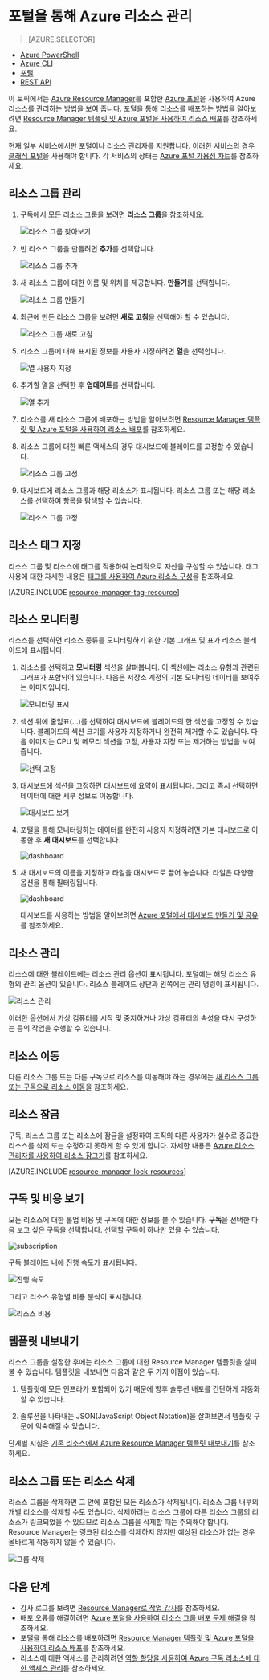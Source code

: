 <properties 
	pageTitle="Azure 포털을 사용하여 Azure 리소스 관리 | Microsoft Azure" 
	description="Azure 포털 및 Azure 리소스 관리자를 사용하여 리소스를 관리합니다. 대시보드를 사용하여 리소스를 모니터링하는 방법을 보여줍니다." 
	services="azure-resource-manager,azure-portal" 
	documentationCenter="" 
	authors="tfitzmac" 
	manager="timlt" 
	editor="tysonn"/>

<tags 
	ms.service="azure-resource-manager" 
	ms.workload="multiple" 
	ms.tgt_pltfrm="na" 
	ms.devlang="na" 
	ms.topic="article" 
	ms.date="09/12/2016" 
	ms.author="tomfitz"/>

# 포털을 통해 Azure 리소스 관리

> [AZURE.SELECTOR]
- [Azure PowerShell](../powershell-azure-resource-manager.md)
- [Azure CLI](../xplat-cli-azure-resource-manager.md)
- [포털](resource-group-portal.md)
- [REST API](../resource-manager-rest-api.md)

이 토픽에서는 [Azure Resource Manager](../resource-group-overview.md)를 포함한 [Azure 포털](https://portal.azure.com)을 사용하여 Azure 리소스를 관리하는 방법을 보여 줍니다. 포털을 통해 리소스를 배포하는 방법을 알아보려면 [Resource Manager 템플릿 및 Azure 포털을 사용하여 리소스 배포](../resource-group-template-deploy-portal.md)를 참조하세요.

현재 일부 서비스에서만 포털이나 리소스 관리자를 지원합니다. 이러한 서비스의 경우 [클래식 포털](https://manage.windowsazure.com)을 사용해야 합니다. 각 서비스의 상태는 [Azure 포털 가용성 차트](https://azure.microsoft.com/features/azure-portal/availability/)를 참조하세요.

## 리소스 그룹 관리

1. 구독에서 모든 리소스 그룹을 보려면 **리소스 그룹**을 참조하세요.

    ![리소스 그룹 찾아보기](./media/resource-group-portal/browse-groups.png)

1. 빈 리소스 그룹을 만들려면 **추가**를 선택합니다.

    ![리소스 그룹 추가](./media/resource-group-portal/add-resource-group.png)

1. 새 리소스 그룹에 대한 이름 및 위치를 제공합니다. **만들기**를 선택합니다.

    ![리소스 그룹 만들기](./media/resource-group-portal/create-empty-group.png)

1. 최근에 만든 리소스 그룹을 보려면 **새로 고침**을 선택해야 할 수 있습니다.

    ![리소스 그룹 새로 고침](./media/resource-group-portal/refresh-resource-groups.png)

1. 리소스 그룹에 대해 표시된 정보를 사용자 지정하려면 **열**을 선택합니다.

    ![열 사용자 지정](./media/resource-group-portal/select-columns.png)

1. 추가할 열을 선택한 후 **업데이트**를 선택합니다.

    ![열 추가](./media/resource-group-portal/add-columns.png)

1. 리소스를 새 리소스 그룹에 배포하는 방법을 알아보려면 [Resource Manager 템플릿 및 Azure 포털을 사용하여 리소스 배포](../resource-group-template-deploy-portal.md)를 참조하세요.

1. 리소스 그룹에 대한 빠른 액세스의 경우 대시보드에 블레이드를 고정할 수 있습니다.

    ![리소스 그룹 고정](./media/resource-group-portal/pin-group.png)

1. 대시보드에 리소스 그룹과 해당 리소스가 표시됩니다. 리소스 그룹 또는 해당 리소스를 선택하여 항목을 탐색할 수 있습니다.

    ![리소스 그룹 고정](./media/resource-group-portal/show-resource-group-dashboard.png)

## 리소스 태그 지정

리소스 그룹 및 리소스에 태그를 적용하여 논리적으로 자산을 구성할 수 있습니다. 태그 사용에 대한 자세한 내용은 [태그를 사용하여 Azure 리소스 구성](../resource-group-using-tags.md)을 참조하세요.

[AZURE.INCLUDE [resource-manager-tag-resource](../../includes/resource-manager-tag-resources.md)]

## 리소스 모니터링

리소스를 선택하면 리소스 종류를 모니터링하기 위한 기본 그래프 및 표가 리소스 블레이드에 표시됩니다.

1. 리소스를 선택하고 **모니터링** 섹션을 살펴봅니다. 이 섹션에는 리소스 유형과 관련된 그래프가 포함되어 있습니다. 다음은 저장소 계정의 기본 모니터링 데이터를 보여주는 이미지입니다.

    ![모니터링 표시](./media/resource-group-portal/show-monitoring.png)

1. 섹션 위에 줄임표(...)를 선택하여 대시보드에 블레이드의 한 섹션을 고정할 수 있습니다. 블레이드의 섹션 크기를 사용자 지정하거나 완전히 제거할 수도 있습니다. 다음 이미지는 CPU 및 메모리 섹션을 고정, 사용자 지정 또는 제거하는 방법을 보여 줍니다.

    ![선택 고정](./media/resource-group-portal/pin-cpu-section.png)

1. 대시보드에 섹션을 고정하면 대시보드에 요약이 표시됩니다. 그리고 즉시 선택하면 데이터에 대한 세부 정보로 이동합니다.

    ![대시보드 보기](./media/resource-group-portal/view-startboard.png)

1. 포털을 통해 모니터링하는 데이터를 완전히 사용자 지정하려면 기본 대시보드로 이동한 후 **새 대시보드**를 선택합니다.

    ![dashboard](./media/resource-group-portal/dashboard.png)

1. 새 대시보드의 이름을 지정하고 타일을 대시보드로 끌어 놓습니다. 타일은 다양한 옵션을 통해 필터링됩니다.

    ![dashboard](./media/resource-group-portal/create-dashboard.png)

     대시보드를 사용하는 방법을 알아보려면 [Azure 포털에서 대시보드 만들기 및 공유](azure-portal-dashboards.md)를 참조하세요.

## 리소스 관리

리소스에 대한 블레이드에는 리소스 관리 옵션이 표시됩니다. 포털에는 해당 리소스 유형의 관리 옵션이 있습니다. 리소스 블레이드 상단과 왼쪽에는 관리 명령이 표시됩니다.

![리소스 관리](./media/resource-group-portal/manage-resources.png)

이러한 옵션에서 가상 컴퓨터를 시작 및 중지하거나 가상 컴퓨터의 속성을 다시 구성하는 등의 작업을 수행할 수 있습니다.

## 리소스 이동

다른 리소스 그룹 또는 다른 구독으로 리소스를 이동해야 하는 경우에는 [새 리소스 그룹 또는 구독으로 리소스 이동](../resource-group-move-resources.md)을 참조하세요.

## 리소스 잠금

구독, 리소스 그룹 또는 리소스에 잠금을 설정하여 조직의 다른 사용자가 실수로 중요한 리소스를 삭제 또는 수정하지 못하게 할 수 있게 합니다. 자세한 내용은 [Azure 리소스 관리자를 사용하여 리소스 잠그기](../resource-group-lock-resources.md)를 참조하세요.

[AZURE.INCLUDE [resource-manager-lock-resources](../../includes/resource-manager-lock-resources.md)]

## 구독 및 비용 보기

모든 리소스에 대한 롤업 비용 및 구독에 대한 정보를 볼 수 있습니다. **구독**을 선택한 다음 보고 싶은 구독을 선택합니다. 선택할 구독이 하나만 있을 수 있습니다.

![subscription](./media/resource-group-portal/select-subscription.png)

구독 블레이드 내에 진행 속도가 표시됩니다.

![진행 속도](./media/resource-group-portal/burn-rate.png)

그리고 리소스 유형별 비용 분석이 표시됩니다.

![리소스 비용](./media/resource-group-portal/cost-by-resource.png)

## 템플릿 내보내기

리소스 그룹을 설정한 후에는 리소스 그룹에 대한 Resource Manager 템플릿을 살펴볼 수 있습니다. 템플릿을 내보내면 다음과 같은 두 가지 이점이 있습니다.

1. 템플릿에 모든 인프라가 포함되어 있기 때문에 향후 솔루션 배포를 간단하게 자동화할 수 있습니다.

2. 솔루션을 나타내는 JSON(JavaScript Object Notation)을 살펴보면서 템플릿 구문에 익숙해질 수 있습니다.

단계별 지침은 [기존 리소스에서 Azure Resource Manager 템플릿 내보내기](../resource-manager-export-template.md)를 참조하세요.

## 리소스 그룹 또는 리소스 삭제

리소스 그룹을 삭제하면 그 안에 포함된 모든 리소스가 삭제됩니다. 리소스 그룹 내부의 개별 리소스를 삭제할 수도 있습니다. 삭제하려는 리소스 그룹에 다른 리소스 그룹의 리소스가 링크되었을 수 있으므로 리소스 그룹을 삭제할 때는 주의해야 합니다. Resource Manager는 링크된 리소스를 삭제하지 않지만 예상된 리소스가 없는 경우 올바르게 작동하지 않을 수 있습니다.

![그룹 삭제](./media/resource-group-portal/delete-group.png)

## 다음 단계

- 감사 로그를 보려면 [Resource Manager로 작업 감사](../resource-group-audit.md)를 참조하세요.
- 배포 오류를 해결하려면 [Azure 포털을 사용하여 리소스 그룹 배포 문제 해결](../resource-manager-troubleshoot-deployments-portal.md)을 참조하세요.
- 포털을 통해 리소스를 배포하려면 [Resource Manager 템플릿 및 Azure 포털을 사용하여 리소스 배포](../resource-group-template-deploy-portal.md)를 참조하세요.
- 리소스에 대한 액세스를 관리하려면 [역할 할당을 사용하여 Azure 구독 리소스에 대한 액세스 관리](../active-directory/role-based-access-control-configure.md)를 참조하세요.

<!---HONumber=AcomDC_0914_2016-->
